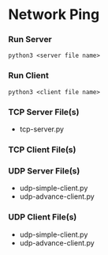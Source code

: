 # Network Ping
### Run Server
```python3 <server file name>```
### Run Client
```python3 <client file name>```
### TCP Server File(s)
* tcp-server.py
### TCP Client File(s)
### UDP Server File(s)
* udp-simple-client.py
* udp-advance-client.py
### UDP Client File(s)
* udp-simple-client.py
* udp-advance-client.py
